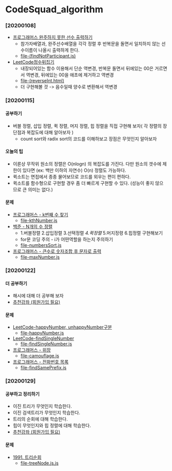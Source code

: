 # CodeSquad_algorithm
### [20200108]
* [프로그래머스 완주하지 못한 선수 출력하기](https://programmers.co.kr/learn/courses/30/lessons/42576?language=javascript)
    * 참가자배열과, 완주선수배열을 각각 정렬 후 반복문을 돌면서 일치하지 않는 선수이름이 나올시 출력하게 한다.
    * [file-(findNotParticipant.js)](https://github.com/Rachel4858/algorithm/blob/master/codesquad/findNotParticipant.html)
* [LeetCode정수뒤집기](https://leetcode.com/problems/reverse-integer/)
    * 내장되어있는 함수 이용해서 단순 역변경, 반복문 돌면서 뒤에있는 00은 거르면서 역변경, 뒤에있는 00을 애초에 제거하고 역변경
    * [file-(reverseInt.html)](https://github.com/Rachel4858/algorithm/blob/master/codesquad/reverseInt.html)
    * 더 구현해볼 것 -> 음수일때 양수로 변환해서 역변경

### [20200115]
#### 공부하기
* 버블 정렬, 삽입 정렬, 퀵 정렬, 머지 정렬, 힙 정렬을 직접 구현해 보자( 각 정렬의 장단점과 복잡도에 대해 알아보자 )
  - count sort와 radix sort의 코드를 이해하보고 장점은 무엇인지 알아보자
#### 오늘의 팁
* 이론상 무작위 원소의 정렬은 O(nlogn) 의 복잡도를 가진다. 다만 원소의 갯수에 제한이 있다면 (ex: 백만 이하의 자연수) O(n) 정렬도 가능하다.
* 퀵소트는 면접에서 종종 물어보므로 코드를 외우는 편이 편하다.
* 퀵소트를 함수형으로 구현할 경우 좀 더 빠르게 구현할 수 있다. (성능이 좋지 않으므로 큰 의미는 없다.)
#### 문제 
* [프로그래머스 - k번째 수 찾기](https://programmers.co.kr/learn/courses/30/lessons/42748)
    * [file-kthNumber.js](https://github.com/Rachel4858/algorithm/blob/master/codesquad/kthNumber.js)
* [백준 - N개의 수 정렬](https://www.acmicpc.net/problem/10989)
    * 1.버블정렬 2.삽입정렬 3.선택정렬 *4.퀵정렬* 5.머지정령 6.힙정렬 구현해보기
    * for문 코딩 주의 - i가 어떤역할을 하는지 주의하기
    * [file-numbersSort.js](https://github.com/Rachel4858/algorithm/blob/master/codesquad/numbersSort.js)
* [프로그래머스 - 큰수로 숫자조합 후 문자로 출력](https://programmers.co.kr/learn/courses/30/lessons/42746)
    * [file-maxNumber.js](https://github.com/Rachel4858/algorithm/blob/master/progorammers/maxNumber.js)

### [20200122]
#### 더 공부하기
* 해시에 대해 더 공부해 보자
* [추천강좌 (회원가입 필요)](https://www.edwith.org/introalgorithm/lecture/26426/)
#### 문제
* [LeetCode-happyNumber, unhappyNumber구분](https://leetcode.com/problems/happy-number/)
    * [file-happyNumber.js](https://github.com/Rachel4858/algorithm/blob/master/codesquad/happyNumber.js)
* [LeetCode-findSingleNumber](https://leetcode.com/problems/single-number/)
    * [file-findSingleNumber.js](https://github.com/Rachel4858/algorithm/blob/master/codesquad/findSingleNumber.js)
* [프로그래머스 - 위장](https://programmers.co.kr/learn/courses/30/lessons/42578)
    * [file-camouflage.js](https://github.com/Rachel4858/algorithm/blob/master/codesquad/camouflage.js)
* [프로그래머스 - 전화번호 목록](https://programmers.co.kr/learn/courses/30/lessons/42577)
    * [file-findSamePrefix.js](https://github.com/Rachel4858/algorithm/blob/master/progorammers/findSamePrefix.js)

### [20200129]
#### 공부하고 정리하기
* 이진 트리가 무엇인지 학습한다.
* 이진 검색트리가 무엇인지 학습한다.
* 트리의 순회에 대해 학습한다.
* 힙이 무엇인지와 힙 정렬에 대해 학습한다.
* [추천강좌 (회원가입 필요)](https://www.edwith.org/introalgorithm/lecture/26426/)
#### 문제
* [1991. 트리순회](https://www.acmicpc.net/problem/1991)
    * [file-treeNode.js.js](https://github.com/Rachel4858/algorithm/blob/master/baekjoon/treeNode.js)
